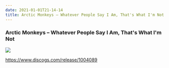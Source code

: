 ```yaml
---
date: 2021-01-01T21-14-14
title: Arctic Monkeys – Whatever People Say I Am, That's What I'm Not
---
```

### Arctic Monkeys – Whatever People Say I Am, That's What I'm Not

![](dayone-moment://81F2339E09794FA9AB9FC759927FFA3E)

https://www.discogs.com/release/1004089
